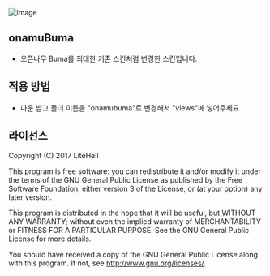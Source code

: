 ![image](https://user-images.githubusercontent.com/53139020/64109318-27643300-cdba-11e9-8f00-c1a731575e47.png)
## onamuBuma
 * 오픈나무 Buma를 최대한 기존 스킨처럼 변경한 스킨입니다.

## 적용 방법
 * 다운 받고 폴더 이름을 "onamubuma"로 변경해서 "views"에 넣어주세요.

## 라이선스
Copyright (C) 2017 LiteHell

This program is free software: you can redistribute it and/or modify
it under the terms of the GNU General Public License as published by
the Free Software Foundation, either version 3 of the License, or
(at your option) any later version.

This program is distributed in the hope that it will be useful,
but WITHOUT ANY WARRANTY; without even the implied warranty of
MERCHANTABILITY or FITNESS FOR A PARTICULAR PURPOSE.  See the
GNU General Public License for more details.

You should have received a copy of the GNU General Public License
along with this program.  If not, see <http://www.gnu.org/licenses/>.
